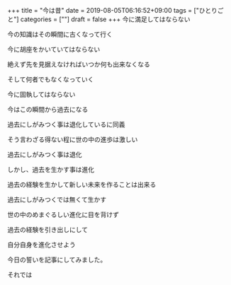 +++
title = "今は昔"
date = 2019-08-05T06:16:52+09:00
tags = ["ひとりごと"]
categories = [""]
draft = false
+++
今に満足してはならない

今の知識はその瞬間に古くなって行く

今に胡座をかいていてはならない

絶えず先を見据えなければいつか何も出来なくなる

そして何者でもなくなっていく

今に固執してはならない

今はこの瞬間から過去になる

過去にしがみつく事は退化しているに同義

そう言わざる得ない程に世の中の進歩は激しい

過去にしがみつく事は退化

しかし、過去を生かす事は進化

過去の経験を生かして新しい未来を作ることは出来る

過去にしがみつくでは無くて生かす

世の中のめまぐるしい進化に目を背けず

過去の経験を引き出しにして

自分自身を進化させよう

今日の誓いを記事にしてみました。

それでは
